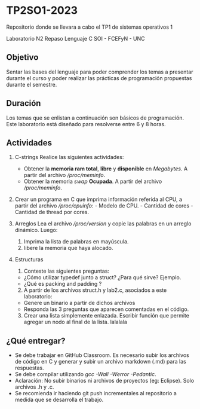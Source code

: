 # TP2SO1-2023
Repositorio donde se llevara a cabo el TP1 de sistemas operativos 1

Laboratorio N2
Repaso Lenguaje C
SOI - FCEFyN - UNC

## Objetivo
Sentar las bases del lenguaje para poder comprender los temas a presentar durante el curso y poder realizar las prácticas de programación propuestas durante el semestre.


## Duración
Los temas que se enlistan a continuación son básicos de programación. Este laboratorio está diseñado para resolverse entre 6 y 8 horas.


## Actividades
1. C-strings
Realice las siguientes actividades:
    - Obtener la **memoria ram total**, **libre** y **disponible** en *Megabytes*. A partir del archivo */proc/meminfo*. 
    - Obtener la memoria *swap* **Ocupada**. A partir del archivo */proc/meminfo*.
2. Crear un programa en C que imprima información referida al CPU, a partir del archivo */proc/cpuinfo*:
       - Modelo de CPU.
       - Cantidad de cores 
       - Cantidad de thread por cores.

3. Arreglos
Lea el archivo */proc/version* y copie las palabras en un arreglo dinámico.
Luego:
   1. Imprima la lista de palabras en mayúscula. 
   2. libere la memoria que haya alocado.

4. Estructuras

   1. Conteste las siguientes preguntas:
     - ¿Cómo utilizar typedef junto a struct? ¿Para qué sirve? Ejemplo.
     - ¿Qué es packing and padding ?

   2. A partir de los archivos struct.h y lab2.c, asociados a este laboratorio:
     - Genere un binario a partir de dichos archivos
     - Responda las 3 preguntas que aparecen comentadas en el código.

   3. Crear una lista simplemente enlazada. Escribir función que permite agregar un nodo al final de la lista.
lalalala

## ¿Qué entregar?
- Se debe trabajar en GitHub Classroom. Es necesario subir los archivos de código en C y generar y subir un archivo markdown (.md) para las respuestas.
- Se debe compilar utilizando *gcc -Wall -Werror -Pedantic*.
- Aclaración: No subir binarios ni archivos de proyectos (eg: Eclipse). Solo archivos .h y .c.
- Se recomienda ir haciendo git push incrementales al repositorio a medida que se desarrolla el trabajo.

